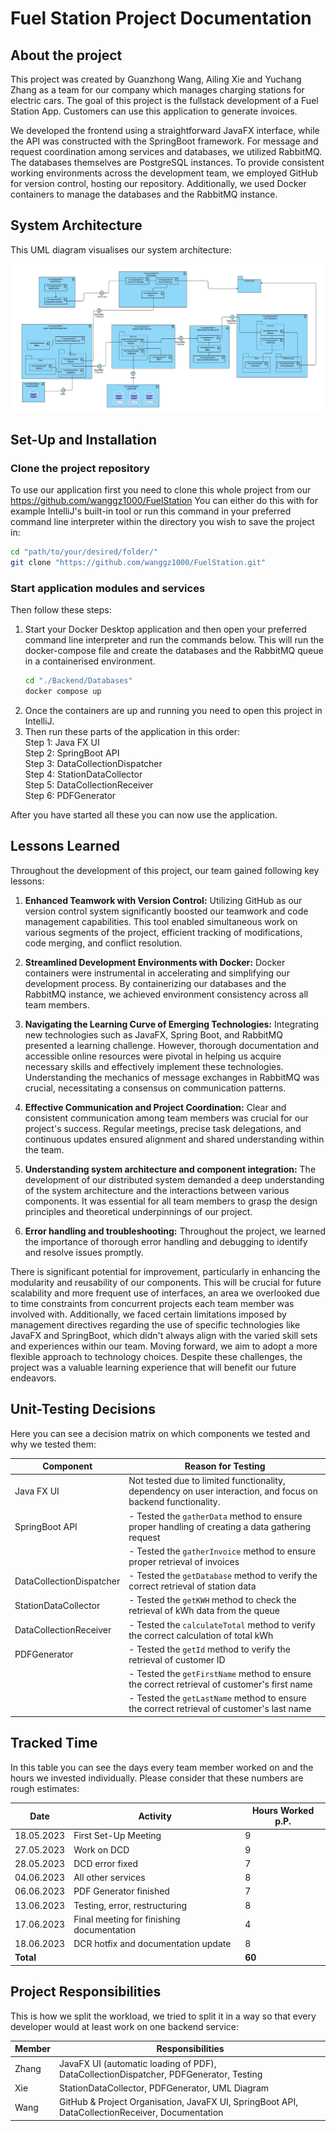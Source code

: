 # Fuel Station Project Documentation

## About the project

This project was created by Guanzhong Wang, Ailing Xie and Yuchang Zhang
as a team for our company which manages charging stations for electric cars. The goal of this project is the fullstack development 
of a Fuel Station App. Customers can use this application to generate invoices. 

We developed the frontend using a straightforward JavaFX interface, while the API was constructed with the SpringBoot framework. For message and request coordination among services and databases, we utilized RabbitMQ. The databases themselves are PostgreSQL instances. To provide consistent working environments across the development team, we employed GitHub for version control, hosting our repository. Additionally, we used Docker containers to manage the databases and the RabbitMQ instance.

## System Architecture

This UML diagram visualises our system architecture:

![UML-Diagramm](./SystemArchitectureUML.png)

## Set-Up and Installation

### Clone the project repository

To use our application first you need to clone this whole project from our https://github.com/wanggz1000/FuelStation
You can either do this with for example IntelliJ's built-in tool or run this command in your preferred command line interpreter within the directory you wish to save the project in:

```bash
cd "path/to/your/desired/folder/"
git clone "https://github.com/wanggz1000/FuelStation.git"
```

### Start application modules and services

Then follow these steps:

1. Start your Docker Desktop application and then open your preferred command line interpreter and run the commands below. This will run the docker-compose file and create the databases and the RabbitMQ queue in a containerised environment.
    ```bash
    cd "./Backend/Databases" 
    docker compose up
    ```
2. Once the containers are up and running you need to open this project in IntelliJ.
3. Then run these parts of the application in this order:  
   Step 1: Java FX UI  
   Step 2: SpringBoot API  
   Step 3: DataCollectionDispatcher   
   Step 4: StationDataCollector   
   Step 5: DataCollectionReceiver   
   Step 6: PDFGenerator   

After you have started all these you can now use the application.

## Lessons Learned

Throughout the development of this project, our team gained following key lessons:

1. **Enhanced Teamwork with Version Control:** 
   Utilizing GitHub as our version control system significantly boosted our teamwork and code management capabilities. This tool enabled simultaneous work on various segments of     the project, efficient tracking of modifications, code merging, and conflict resolution.

2. **Streamlined Development Environments with Docker:** 
   Docker containers were instrumental in accelerating and simplifying our development process. By containerizing our databases and the RabbitMQ instance, we achieved environment    consistency across all team members.
3. **Navigating the Learning Curve of Emerging Technologies:**
   Integrating new technologies such as JavaFX, Spring Boot, and RabbitMQ presented a learning challenge. However, thorough documentation and accessible online resources were        pivotal in helping us acquire necessary skills and effectively implement these technologies. Understanding the mechanics of message exchanges in RabbitMQ was crucial,             necessitating a consensus on communication patterns.
4. **Effective Communication and Project Coordination:** 
   Clear and consistent communication among team members was crucial for our project's success. Regular meetings, precise task delegations, and continuous updates ensured            alignment and shared understanding within the team.
5. **Understanding system architecture and component integration:** 
   The development of our distributed system demanded a deep understanding of the system architecture and the interactions between various components. It was essential for all       team members to grasp the design principles and theoretical underpinnings of our project.
6. **Error handling and troubleshooting:**
   Throughout the project, we learned the importance of thorough error handling and debugging 
   to identify and resolve issues promptly.

There is significant potential for improvement, particularly in enhancing the modularity and reusability of our components. This will be crucial for future scalability and more frequent use of interfaces, an area we overlooked due to time constraints from concurrent projects each team member was involved with. Additionally, we faced certain limitations imposed by management directives regarding the use of specific technologies like JavaFX and SpringBoot, which didn't always align with the varied skill sets and experiences within our team. Moving forward, we aim to adopt a more flexible approach to technology choices. Despite these challenges, the project was a valuable learning experience that will benefit our future endeavors.

## Unit-Testing Decisions

Here you can see a decision matrix on which components we tested and why we tested them:

| Component                | Reason for Testing                                                                                           |
|--------------------------|--------------------------------------------------------------------------------------------------------------|
| Java FX UI               | Not tested due to limited functionality, dependency on user interaction, and focus on backend functionality. |
| SpringBoot API           | - Tested the `gatherData` method to ensure proper handling of creating a data gathering request              |
|                          | - Tested the `gatherInvoice` method to ensure proper retrieval of invoices                                   |
| DataCollectionDispatcher | - Tested the `getDatabase` method to verify the correct retrieval of station data                            |
| StationDataCollector     | - Tested the `getKWH` method to check the retrieval of kWh data from the queue                               |
| DataCollectionReceiver   | - Tested the `calculateTotal` method to verify the correct calculation of total kWh                          |
| PDFGenerator             | - Tested the `getId` method to verify the retrieval of customer ID                                           |
|                          | - Tested the `getFirstName` method to ensure the correct retrieval of customer's first name                  |
|                          | - Tested the `getLastName` method to ensure the correct retrieval of customer's last name                    |

## Tracked Time

In this table you can see the days every team member worked on and the hours we invested individually. Please consider that these numbers are rough estimates:

| Date       | Activity                                  | Hours Worked p.P. |
|------------|-------------------------------------------|-------------------|
| 18.05.2023 | First Set-Up Meeting                      | 9                 |
| 27.05.2023 | Work on DCD                               | 9                 |
| 28.05.2023 | DCD error fixed                           | 7                 |
| 04.06.2023 | All other services                        | 8                 |
| 06.06.2023 | PDF Generator finished                    | 7                 |
| 13.06.2023 | Testing, error, restructuring             | 8                 |
| 17.06.2023 | Final meeting for finishing documentation | 4                 |
| 18.06.2023 | DCR hotfix and documentation update       | 8                 |
| **Total**  |                                           | **60**            |

## Project Responsibilities

This is how we split the workload, we tried to split it in a way so that every developer would at least work on one backend service:

| Member  | Responsibilities                                                                      |
|---------|---------------------------------------------------------------------------------------|
| Zhang   | JavaFX UI (automatic loading of PDF), DataCollectionDispatcher, PDFGenerator, Testing |
| Xie     | StationDataCollector, PDFGenerator, UML Diagram                            |
| Wang    | GitHub & Project Organisation, JavaFX UI, SpringBoot API, DataCollectionReceiver, Documentation  |






